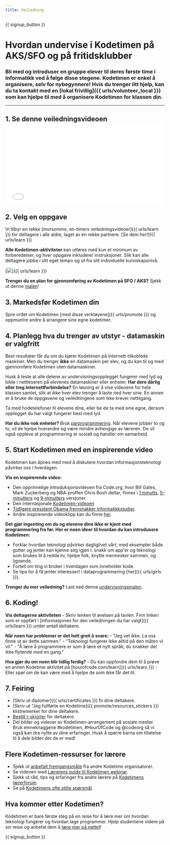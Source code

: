 ```yaml
---
title: Veiledning
---
```


{{ signup_button }}

# Hvordan undervise i Kodetimen på AKS/SFO og på fritidsklubber

### Bli med og introduser en gruppe elever til deres første time i informatikk ved å følge disse stegene. Kodetimen er enkel å organisere, selv for nybegynnere! Hvis du trenger litt hjelp, kan du ta kontakt med en [lokal frivillig]({{ urls/volunteer_local }}) som kan hjelpe til med å organisere Kodetimen for klassen din.

* * *

## 1. Se denne veiledningsvideoen <iframe width="500" height="255" src="//www.youtube.com/embed/SrnvvWDm73k" frameborder="0" allowfullscreen mark="crwd-mark"></iframe> 

## 2. Velg en oppgave

Vi tilbyr en rekke [morsomme, en-timers veiledningsvideoer]({{ urls/learn }}) for deltagere i alle aldre, laget av en rekke partnere. [Se dem her!]({{ urls/learn }})

**Alle Kodetimen-aktiviteter** kan utføres med kun et minimum av forberedelser, og hver oppgave inkluderer instruksjoner. Slik kan alle deltagere jobbe i sitt eget tempo og ut fra sitt individuelle kunnskapsnivå.

[![](/images/fit-700/tutorials.png)]({{ urls/learn }})

**Trenger du en plan for gjennomføring av Kodetimen på SFO / AKS?** Sjekk ut denne [malen](/files/AfterschoolEducatorLessonPlanOutline.docx)!

## 3. Markedsfør Kodetimen din

Spre ordet om Kodetimen [med disse verktøyene]({{ urls/promote }}) og oppmuntre andre å arrangere sine egne kodetimer.

## 4. Planlegg hva du trenger av utstyr - datamaskin er valgfritt

Best resultater får du om du kjører Kodetimen på Internett-tilkoblede maskiner. Men du trenger **ikke** en datamaskin per elev, og du kan til og med gjennomføre Kodetimen uten datamaskiner.

Husk å teste at alle delene av undervisningsopplegget fungerer med lyd og bilde i nettleseren på elevenes datamaskiner eller enheter. **Har dere dårlig eller treg internettforbindelse?** En løsning er å vise videoene for hele klassen samlet, slik at ikke hver elev trenger å laste ned hver sine. En annen er å bruke de oppgavene og veiledningene som ikke krever nettilgang.

Ta med hodetelefoner til elevene dine, eller be de ta med sine egne, dersom opplegget du har valgt fungerer best med lyd.

**Har du ikke nok enheter?** Bruk [parprogrammering](https://www.youtube.com/watch?v=vgkahOzFH2Q). Når elevene jobber to og to, vil de hjelpe hverandre og være mindre avhengige av læreren. De vil også oppleve at programmering er sosialt og handler om samarbeid.

## 5. Start Kodetimen med en inspirerende video

Kodetimen kan åpnes med med å diskutere hvordan informasjonsteknologi påvirker oss i hverdagen.

**Vis en inspirerende video:**

- Den opprinnelige introduksjonsvideoen fra Code.org, hvor Bill Gates, Mark Zuckerberg og NBA-proffen Chris Bosh deltar, finnes i [1 minutts](https://www.youtube.com/watch?v=qYZF6oIZtfc), [5-minutters](https://www.youtube.com/watch?v=nKIu9yen5nc) og [9-minutters](https://www.youtube.com/watch?v=dU1xS07N-FA) versjoner.
- Den internasjonale [Kodetimen-videoen](https://www.youtube.com/watch?v=KsOIlDT145A)
- [Tidligere president Obama fremsnakker informatikkstudier](https://www.youtube.com/watch?v=6XvmhE1J9PY).
- Andre inspirerende videoklipp kan du finne [her](https://www.youtube.com/playlist?list=PLzdnOPI1iJNfpD8i4Sx7U0y2MccnrNZuP).

**Det gjør ingenting om du og elevene dine ikke er kjent med programmering fra før. Her er noen ideer til hvordan du kan introdusere Kodetimen:**

- Forklar hvordan teknologi påvirker dagliglivet vårt, med eksempler både gutter og jenter kan kjenne seg igjen i: snakk om app'er og teknologi som brukes til å redde liv, hjelpe folk, knytte mennesker sammen, og lignende.
- Fortell om ting vi bruker i hverdagen som inneholder kode.
- Se tips for å få jenter interessert i dataprogrammering [her]({{ urls/girls }}).

**Trenger du mer veiledning?** Last ned denne [undervisningsmalen](/files/EducatorHourofCodeLessonPlanOutline.docx).

## 6. Koding!

**Vis deltagerne aktiviteten** - Skriv lenken til øvelsen på tavlen. Finn linken som er oppført i [informasjonen for den veiledningen du har valgt]({{ urls/learn }}) under antall deltakere.

**Når noen har problemer er det helt greit å svare:** - "Jeg vet ikke. La oss finne ut av dette sammen." - "Teknologi fungerer ikke alltid på den måten vi vil." - "Å lære å programmere er som å lære et nytt språk; du snakker det ikke flytende med en gang."

**Hva gjør du om noen blir tidlig ferdig?** - Du kan oppfordre dem til å prøve en annen Kodetime aktivitet på [hourofcode.com/learn]({{ urls/learn }}) - Eller spør om de kan være med å hjelpe de som ikke får det til.

## 7. Feiring

- [Skriv ut diplomer]({{ urls/certificates }}) fo dine deltakere.
- [Skriv ut "Jeg fullførte en Kodetime]({{ promote/resources_stickers }}) klistremerker for dine deltakere.
- [Bestill t-skjorter](http://blog.code.org/post/132608499493/hour-of-code-shirts-and-more) for deltakere.
- Del bilder og videoer av Kodetimen-arrangement på sosiale medier. Bruk emneknaggene #kodetimen, #HourOfCode og @codeorg så vi også kan dra nytte av dine erfaringer. Husk å spørre barna om tillatelse til å dele bilder der de er med!

## Flere Kodetimen-ressurser for lærere

- Sjekk ut [anbefalt fremgangsmåte](http://www.slideshare.net/TeachCode/hour-of-code-best-practices-for-successful-educators-51273466) fra andre Kodetime organisatorer.
- Se videoen med [Lærerens guide til Kodetimen webinar](https://youtu.be/EJeMeSW2-Mw).
- Sjekk ut råd, tips og erfaringer fra andre lærere på [Kodetimens lærerforum](http://forum.code.org/c/plc/hour-of-code).
- Se på [Kodetimens ofte stilte spørsmål](https://help.edraak.org/hc/en-us/categories/200147083-Hour-of-Code).

## Hva kommer etter Kodetimen?

Kodetimen er bare første steg på en reise for å lære mer om hvordan teknologi fungerer og hvordan lage programmer. Hjelp studentene videre på sin reise og anbefal dem å [lære mer på nettet](/beyond)!

{{ signup_button }}